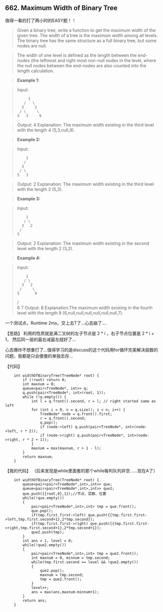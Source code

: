 ## 662. Maximum Width of Binary Tree

值得一看的打了两小时的EASY题！！

> Given a binary tree, write a function to get the maximum width of the given tree. The width of a tree is the maximum width among all levels. The binary tree has the same structure as a full binary tree, but some nodes are null.

>The width of one level is defined as the length between the end-nodes (the leftmost and right most non-null nodes in the level, where the null nodes between the end-nodes are also counted into the length calculation.

>**Example 1:**

>Input: 
>
>          1
>        /   \
>       3     2
>      / \     \  
>     5   3     9 

>Output: 4
>Explanation: The maximum width existing in the third level with the length 4 (5,3,null,9).

>**Example 2:**

>Input: 
>
>         1
>        /  
>       3    
>      / \       
>     5   3     

>Output: 2
>Explanation: The maximum width existing in the third level with the length 2 (5,3).

>**Example 3:**

>Input: 
>
>         1
>        / \
>       3   2 
>      /        
>     5      

>Output: 2
>Explanation: The maximum width existing in the second level with the length 2 (3,2).

>**Example 4:**

>Input: 
>
>         1
>        / \
>       3   2
>      /     \  
>     5       9 
>    /         \
>   6           7
>Output: 8
>Explanation:The maximum width existing in the fourth level with the length 8 (6,null,null,null,null,null,null,7).


一个测试点，Runtime 2ms，交上去T了...心态崩了....


【思路】
利用的性质就是满二叉树的左子节点是 2 * i ，右子节点位置是 2 * i + 1， 然后同一层的最右减最左就好了...

心态爆炸不想重打了...值得学习的是discuss的这个代码用for循环完美解决层数的问题，我都是只会傻傻的单独去存...

【代码】
```
    int widthOfBinaryTree(TreeNode* root) {
        if (!root) return 0;
        int maxnum = 0;
        queue<pair<TreeNode*, int>> q;
        q.push(pair<TreeNode*, int>(root, 1));
        while (!q.empty()) {
            int l = q.front().second, r = l; // right started same as left
            for (int i = 0, n = q.size(); i < n; i++) {
                TreeNode* node = q.front().first;
                r = q.front().second;
                q.pop();
                if (node->left) q.push(pair<TreeNode*, int>(node->left, r * 2));
                if (node->right) q.push(pair<TreeNode*, int>(node->right, r * 2 + 1));
            }
            maxnum = max(maxnum, r + 1 - l);
        }
        return maxnum;
    }
```

【我的代码】
（后来发现是while里面套的那个while每判队列非空……现在A了）
```
    int widthOfBinaryTree(TreeNode* root) {
    	queue<pair<pair<TreeNode*,int>,int>> que;
    	queue<pair<pair<TreeNode*,int>,int>> que2;
    	que.push({{root,0},1});//节点、层数、位置 
    	while(!que.empty())
    	{
    		pair<pair<TreeNode*,int>,int> tmp = que.front();
    		que.pop();
    		if(tmp.first.first->left) que.push({{tmp.first.first->left,tmp.first.second+1},2*tmp.second});
    		if(tmp.first.first->right) que.push({{tmp.first.first->right,tmp.first.second+1},2*tmp.second+1});
    		que2.push(tmp);
		}
		int ans = 1, level = 0;
		while(!que2.empty())
		{
			pair<pair<TreeNode*,int>,int> tmp = que2.front();
    		int maxnum = 0, minnum = tmp.second;
			while(tmp.first.second == level && !que2.empty())
			{
				que2.pop();
				maxnum = tmp.second;
				tmp = que2.front();
			}
			level++;
			ans = max(ans,maxnum-minnum+1);
		}
		return ans;
    } 
```
